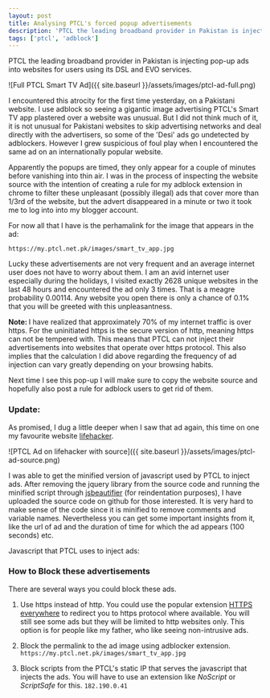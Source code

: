 ```yaml
---
layout: post
title: Analysing PTCL's forced popup advertisements
description: 'PTCL the leading broadband provider in Pakistan is injecting pop-up ads into websites for users using its broadband services. I have analysed the ad and devised ways to block them.'
tags: ['ptcl', 'adblock']
---
```


PTCL the leading broadband provider in Pakistan is injecting pop-up ads into websites for users using its DSL and EVO services.

![Full PTCL Smart TV Ad]({{ site.baseurl }}/assets/images/ptcl-ad-full.png)

I encountered this atrocity for the first time yesterday, on a Pakistani website. I use adblock so seeing a gigantic image advertising PTCL's Smart TV app plastered over a website was unusual. But I did not think much of it, it is not unusual for Pakistani websites to skip advertising networks and deal directly with the advertisers, so some of the 'Desi' ads go undetected by adblockers. However I grew suspicious of foul play when I encountered the same ad on an internationally popular website.

Apparently the popups are timed, they only appear for a couple of minutes before vanishing into thin air. I was in the process of inspecting the website source with the intention of creating a rule for my adblock extension in chrome to filter these unpleasant (possibly illegal) ads that cover more than 1/3rd of the website, but the advert disappeared in a minute or two it took me to log into into my blogger account.

For now all that I have is the perhamalink for the image that appears in the ad:

`https://my.ptcl.net.pk/images/smart_tv_app.jpg`

Lucky these advertisements are not very frequent and an average internet user does not have to worry about them. I am an avid internet user especially during the holidays, I visited exactly 2628 unique websites in the last 48 hours and encountered the ad only 3 times. That is a meagre probability 0.00114. Any website you open there is only a chance of 0.1% that you will be greeted with this unpleasantness.

<div class="yellow-box">
<strong>Note: </strong>I have realized that approximately 70% of my internet traffic is over https. For the uninitiated https is the secure version of http, meaning https can not be tempered with. This means that PTCL can not inject their advertisements into websites that operate over https protocol. This also implies that the calculation I did above regarding the frequency of ad injection can vary greatly depending on your browsing habits.
</div>

Next time I see this pop-up I will make sure to copy the website source and hopefully also post a rule for adblock users to get rid of them.

### Update:
As promised, I dug a little deeper when I saw that ad again, this time on one my favourite website [lifehacker](http://lifehacker.com).

![PTCL Ad on lifehacker with source]({{ site.baseurl }}/assets/images/ptcl-ad-source.png)

I was able to get the minified version of javascript used by PTCL to inject ads. After removing the jquery library from the source code and running the minified script through [jsbeautifier](http://jsbeautifier.org) (for reindentation purposes), I have uploaded the source code on github for those interested. It is very hard to make sense of the code since it is minified to remove comments and variable names. Nevertheless you can get some important insights from it, like the url of ad and the duration of time for which the ad appears (100 seconds) etc.

Javascript that PTCL uses to inject ads:
<script src="https://gist.github.com/MHassanNadeem/6e2bcfec78206f3fddc6.js"></script>



### How to Block these advertisements
There are several ways you could block these ads.

1. Use https instead of http. You could use the popular extension [HTTPS everywhere](https://www.eff.org/Https-everywhere) to redirect you to https protocol where available. You will still see some ads but they will be limited to http websites only. This option is for people like my father, who like seeing non-intrusive ads.

2. Block the permalink to the ad image using adblocker extension.
`https://my.ptcl.net.pk/images/smart_tv_app.jpg`

3. Block scripts from the PTCL's static IP that serves the javascript that injects the ads. You will have to use an extension like *NoScript* or *ScriptSafe* for this.
`182.190.0.41`

